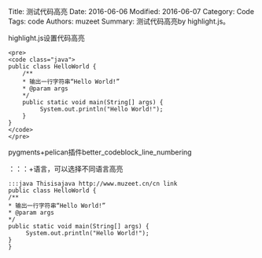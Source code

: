 Title: 测试代码高亮
Date: 2016-06-06
Modified: 2016-06-07
Category: Code
Tags: code
Authors: muzeet
Summary: 测试代码高亮by highlight.js。


highlight.js设置代码高亮

	<pre>
	<code class="java">
	public class HelloWorld {
	    /**
	    * 输出一行字符串“Hello World!”
	    * @param args
	    */
	    public static void main(String[] args) {
	         System.out.println("Hello World!");
	    }
	}
	</code>
	</pre>

pygments+pelican插件better_codeblock_line_numbering

：：：+语言，可以选择不同语言高亮

	:::java Thisisajava http://www.muzeet.cn/cn link
	public class HelloWorld {
    /**
    * 输出一行字符串“Hello World!”
    * @param args
    */
    public static void main(String[] args) {
         System.out.println("Hello World!");
    }
	}
